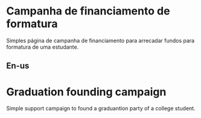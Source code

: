 # Campanha de financiamento de formatura

Simples página de campanha de financiamento para arrecadar fundos para formatura de uma estudante.

## En-us
# Graduation founding campaign

Simple support campaign to found a graduantion party of a college student.